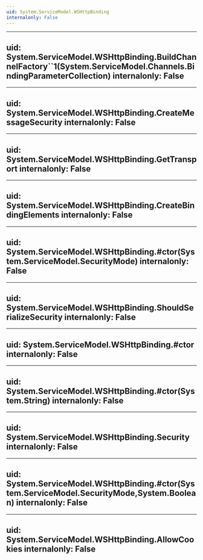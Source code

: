 ```yaml
---
uid: System.ServiceModel.WSHttpBinding
internalonly: False
---
```


---
uid: System.ServiceModel.WSHttpBinding.BuildChannelFactory``1(System.ServiceModel.Channels.BindingParameterCollection)
internalonly: False
---

---
uid: System.ServiceModel.WSHttpBinding.CreateMessageSecurity
internalonly: False
---

---
uid: System.ServiceModel.WSHttpBinding.GetTransport
internalonly: False
---

---
uid: System.ServiceModel.WSHttpBinding.CreateBindingElements
internalonly: False
---

---
uid: System.ServiceModel.WSHttpBinding.#ctor(System.ServiceModel.SecurityMode)
internalonly: False
---

---
uid: System.ServiceModel.WSHttpBinding.ShouldSerializeSecurity
internalonly: False
---

---
uid: System.ServiceModel.WSHttpBinding.#ctor
internalonly: False
---

---
uid: System.ServiceModel.WSHttpBinding.#ctor(System.String)
internalonly: False
---

---
uid: System.ServiceModel.WSHttpBinding.Security
internalonly: False
---

---
uid: System.ServiceModel.WSHttpBinding.#ctor(System.ServiceModel.SecurityMode,System.Boolean)
internalonly: False
---

---
uid: System.ServiceModel.WSHttpBinding.AllowCookies
internalonly: False
---
